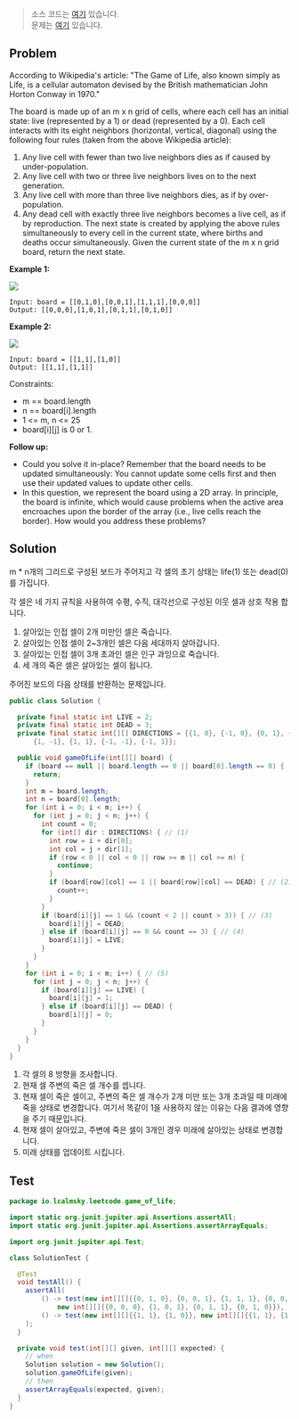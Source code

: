 > 소스 코드는 [여기](https://github.com/lcalmsky/leetcode/blob/master/src/main/java/io/lcalmsky/leetcode/game_of_life/Solution.java) 있습니다.  
> 문제는 [여기](https://leetcode.com/problems/game-of-life/) 있습니다.

## Problem

According to Wikipedia's article: "The Game of Life, also known simply as Life, is a cellular automaton devised by the British mathematician John Horton Conway in 1970."

The board is made up of an m x n grid of cells, where each cell has an initial state: live (represented by a 1) or dead (represented by a 0). Each cell interacts with its eight neighbors (horizontal, vertical, diagonal) using the following four rules (taken from the above Wikipedia article):

1. Any live cell with fewer than two live neighbors dies as if caused by under-population.
2. Any live cell with two or three live neighbors lives on to the next generation.
3. Any live cell with more than three live neighbors dies, as if by over-population.
4. Any dead cell with exactly three live neighbors becomes a live cell, as if by reproduction.
The next state is created by applying the above rules simultaneously to every cell in the current state, where births and deaths occur simultaneously. Given the current state of the m x n grid board, return the next state.



**Example 1:**

![](https://assets.leetcode.com/uploads/2020/12/26/grid1.jpg)
```text
Input: board = [[0,1,0],[0,0,1],[1,1,1],[0,0,0]]
Output: [[0,0,0],[1,0,1],[0,1,1],[0,1,0]]
```

**Example 2:**

![](https://assets.leetcode.com/uploads/2020/12/26/grid2.jpg)
```text
Input: board = [[1,1],[1,0]]
Output: [[1,1],[1,1]]
```


Constraints:

* m == board.length
* n == board[i].length
* 1 <= m, n <= 25
* board[i][j] is 0 or 1.


**Follow up:**

* Could you solve it in-place? Remember that the board needs to be updated simultaneously: You cannot update some cells first and then use their updated values to update other cells.
* In this question, we represent the board using a 2D array. In principle, the board is infinite, which would cause problems when the active area encroaches upon the border of the array (i.e., live cells reach the border). How would you address these problems?

## Solution

m * n개의 그리드로 구성된 보드가 주어지고 각 셀의 초기 상태는 life(1) 또는 dead(0)를 가집니다.

각 셀은 네 가지 규칙을 사용하여 수평, 수직, 대각선으로 구성된 이웃 셀과 상호 작용 합니다.

1. 살아있는 인접 셀이 2개 미만인 셀은 죽습니다.
2. 살아있는 인접 셀이 2~3개인 셀은 다음 세대까지 살아갑니다.
3. 살아있는 인접 셀이 3개 초과인 셀은 인구 과잉으로 죽습니다.
4. 세 개의 죽은 셀은 살아있는 셀이 됩니다.

주어진 보드의 다음 상태를 반환하는 문제입니다.

```java
public class Solution {

  private final static int LIVE = 2;
  private final static int DEAD = 3;
  private final static int[][] DIRECTIONS = {{1, 0}, {-1, 0}, {0, 1}, {0, -1},
      {1, -1}, {1, 1}, {-1, -1}, {-1, 1}};

  public void gameOfLife(int[][] board) {
    if (board == null || board.length == 0 || board[0].length == 0) {
      return;
    }
    int m = board.length;
    int n = board[0].length;
    for (int i = 0; i < m; i++) {
      for (int j = 0; j < n; j++) {
        int count = 0;
        for (int[] dir : DIRECTIONS) { // (1)
          int row = i + dir[0];
          int col = j + dir[1];
          if (row < 0 || col < 0 || row >= m || col >= n) {
            continue;
          }
          if (board[row][col] == 1 || board[row][col] == DEAD) { // (2) 
            count++;
          }
        }
        if (board[i][j] == 1 && (count < 2 || count > 3)) { // (3)
          board[i][j] = DEAD;
        } else if (board[i][j] == 0 && count == 3) { // (4)
          board[i][j] = LIVE;
        }
      }
    }
    for (int i = 0; i < m; i++) { // (5)
      for (int j = 0; j < n; j++) {
        if (board[i][j] == LIVE) {
          board[i][j] = 1;
        } else if (board[i][j] == DEAD) {
          board[i][j] = 0;
        }
      }
    }
  }
}
```

1. 각 셀의 8 방향을 조사합니다.
2. 현재 셀 주변의 죽은 셀 개수를 셉니다.
3. 현재 셀이 죽은 셀이고, 주변의 죽은 셀 개수가 2개 미만 또는 3개 초과일 때 미래에 죽을 상태로 변경합니다. 여기서 똑같이 1을 사용하지 않는 이유는 다음 결과에 영향을 주기 때문입니다.
4. 현재 셀이 살아있고, 주변에 죽은 셀이 3개인 경우 미래에 살아있는 상태로 변경합니다.
5. 미래 상태를 업데이트 시킵니다.

## Test

```java
package io.lcalmsky.leetcode.game_of_life;

import static org.junit.jupiter.api.Assertions.assertAll;
import static org.junit.jupiter.api.Assertions.assertArrayEquals;

import org.junit.jupiter.api.Test;

class SolutionTest {

  @Test
  void testAll() {
    assertAll(
        () -> test(new int[][]{{0, 1, 0}, {0, 0, 1}, {1, 1, 1}, {0, 0, 0}},
            new int[][]{{0, 0, 0}, {1, 0, 1}, {0, 1, 1}, {0, 1, 0}}),
        () -> test(new int[][]{{1, 1}, {1, 0}}, new int[][]{{1, 1}, {1, 1}})
    );
  }

  private void test(int[][] given, int[][] expected) {
    // when
    Solution solution = new Solution();
    solution.gameOfLife(given);
    // then
    assertArrayEquals(expected, given);
  }
}
```